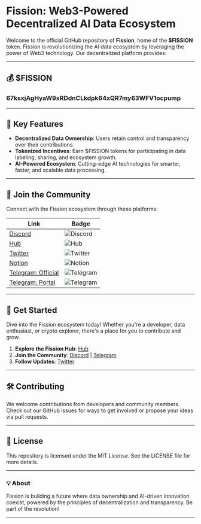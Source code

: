# Fission: Web3-Powered Decentralized AI Data Ecosystem

Welcome to the official GitHub repository of **Fission**, home of the **$FISSION** token. Fission is revolutionizing the AI data ecosystem by leveraging the power of Web3 technology. Our decentralized platform provides:

---
## 💰 $FISSION

### 67ksxjAgHyaW9xRDdnCLkdpk64xQR7my63WFV1ocpump

---

## 🌟 Key Features

- **Decentralized Data Ownership**: Users retain control and transparency over their contributions.
- **Tokenized Incentives**: Earn $FISSION tokens for participating in data labeling, sharing, and ecosystem growth.
- **AI-Powered Ecosystem**: Cutting-edge AI technologies for smarter, faster, and scalable data processing.

---

## 🔗 Join the Community

Connect with the Fission ecosystem through these platforms:

| Link | Badge |
|------|-------|
| [Discord](https://discord.com/invite/XFWtmDDf8s) | ![Discord](https://img.shields.io/badge/Discord-%237289DA?style=for-the-badge&logo=discord&logoColor=white) |
| [Hub](https://hub.xyz/fission) | ![Hub](https://img.shields.io/badge/Hub-000?style=for-the-badge&logo=hackaday&logoColor=white) |
| [Twitter](https://x.com/fission_web3) | ![Twitter](https://img.shields.io/badge/Twitter-%231DA1F2?style=for-the-badge&logo=twitter&logoColor=white) |
| [Notion](https://sprinkle-target-674.notion.site/Welcome-to-Fission-162ced5614678071b9b9e4a23c3c042e) | ![Notion](https://img.shields.io/badge/Notion-%23000000?style=for-the-badge&logo=notion&logoColor=white) |
| [Telegram: Official](https://t.me/fission_official) | ![Telegram](https://img.shields.io/badge/Telegram-26A5E4?style=for-the-badge&logo=telegram&logoColor=white) |
| [Telegram: Portal](https://t.me/fission_portal) | ![Telegram](https://img.shields.io/badge/Telegram-26A5E4?style=for-the-badge&logo=telegram&logoColor=white) |

---

## 🚀 Get Started

Dive into the Fission ecosystem today! Whether you're a developer, data enthusiast, or crypto explorer, there's a place for you to contribute and grow.

1. **Explore the Fission Hub**: [Hub](https://hub.xyz/fission)
2. **Join the Community**: [Discord](https://discord.com/invite/XFWtmDDf8s) | [Telegram](https://t.me/fission_official)
3. **Follow Updates**: [Twitter](https://x.com/fission_web3)

---

## 🛠️ Contributing

We welcome contributions from developers and community members. Check out our GitHub issues for ways to get involved or propose your ideas via pull requests.

---

## 📜 License

This repository is licensed under the MIT License. See the LICENSE file for more details.

---

### 💡 About

Fission is building a future where data ownership and AI-driven innovation coexist, powered by the principles of decentralization and transparency. Be part of the revolution!

---
